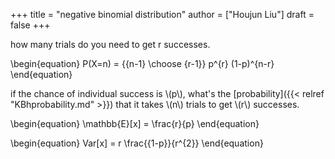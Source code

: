 +++
title = "negative binomial distribution"
author = ["Houjun Liu"]
draft = false
+++

how many trials do you need to get r successes.

\begin{equation}
P(X=n) = {{n-1} \choose {r-1}} p^{r} (1-p)^{n-r}
\end{equation}

if the chance of individual success is \\(p\\), what's the [probability]({{< relref "KBhprobability.md" >}}) that it takes \\(n\\) trials to get \\(r\\) successes.

\begin{equation}
\mathbb{E}[x] = \frac{r}{p}
\end{equation}

\begin{equation}
Var[x] = r \frac{{1-p}}{r^{2}}
\end{equation}
